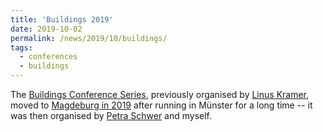 ```yaml
---
title: 'Buildings 2019'
date: 2019-10-02
permalink: /news/2019/10/buildings/
tags:
  - conferences
  - buildings
---
```


The [Buildings Conference Series](https://www.uni-muenster.de/AGKramer/index.php?name=buildings&menu=&lang=de), previously organised by [Linus Kramer](https://www.uni-muenster.de/AGKramer/index.php?name=lk&menu=members&lang=de), moved to [Magdeburg in 2019](https://www.geometry.ovgu.de/buildings.html) after running in Münster for a long time -- it was then organised by [Petra Schwer](https://www.geometry.ovgu.de/schwer-path-16,30.html) and myself. 